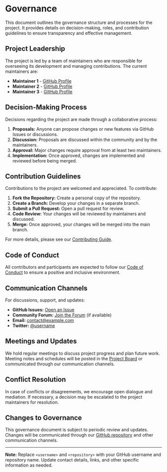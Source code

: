 # Governance

This document outlines the governance structure and processes for the project. It provides details on decision-making, roles, and contribution guidelines to ensure transparency and effective management.

## Project Leadership

The project is led by a team of maintainers who are responsible for overseeing its development and managing contributions. The current maintainers are:

- **Maintainer 1** - [GitHub Profile](https://github.com/maintainer1)
- **Maintainer 2** - [GitHub Profile](https://github.com/maintainer2)
- **Maintainer 3** - [GitHub Profile](https://github.com/maintainer3)

## Decision-Making Process

Decisions regarding the project are made through a collaborative process:

1. **Proposals:** Anyone can propose changes or new features via GitHub Issues or discussions.
2. **Discussion:** Proposals are discussed within the community and by the maintainers.
3. **Approval:** Major changes require approval from at least two maintainers.
4. **Implementation:** Once approved, changes are implemented and reviewed before being merged.

## Contribution Guidelines

Contributions to the project are welcomed and appreciated. To contribute:

1. **Fork the Repository:** Create a personal copy of the repository.
2. **Create a Branch:** Develop your changes in a separate branch.
3. **Submit a Pull Request:** Open a pull request for review.
4. **Code Review:** Your changes will be reviewed by maintainers and discussed.
5. **Merge:** Once approved, your changes will be merged into the main branch.

For more details, please see our [Contributing Guide](docs/contributing.md).

## Code of Conduct

All contributors and participants are expected to follow our [Code of Conduct](docs/code-of-conduct.md) to ensure a positive and inclusive environment.

## Communication Channels

For discussions, support, and updates:

- **GitHub Issues:** [Open an Issue](https://github.com/<username>/<repository>/issues)
- **Community Forum:** [Join the Forum](https://forum.example.com) (if available)
- **Email:** [contact@example.com](mailto:contact@example.com)
- **Twitter:** [@username](https://twitter.com/username)

## Meetings and Updates

We hold regular meetings to discuss project progress and plan future work. Meeting notes and schedules will be posted in the [Project Board](https://github.com/<username>/<repository>/projects) or communicated through our communication channels.

## Conflict Resolution

In case of conflicts or disagreements, we encourage open dialogue and mediation. If necessary, a decision may be escalated to the project maintainers for resolution.

## Changes to Governance

This governance document is subject to periodic review and updates. Changes will be communicated through our [GitHub repository](https://github.com/<username>/<repository>) and other communication channels.

---

**Note:** Replace `<username>` and `<repository>` with your GitHub username and repository name. Update contact details, links, and other specific information as needed.
